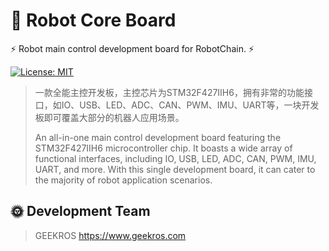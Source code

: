 # 🤖 Robot Core Board

⚡ Robot main control development board for RobotChain. ⚡

[![License: MIT](https://img.shields.io/badge/License-MIT-yellow.svg)](https://opensource.org/licenses/MIT)

> 一款全能主控开发板，主控芯片为STM32F427IIH6，拥有非常的功能接口，如IO、USB、LED、ADC、CAN、PWM、IMU、UART等，一块开发板即可覆盖大部分的机器人应用场景。
> 
> An all-in-one main control development board featuring the STM32F427IIH6 microcontroller chip. It boasts a wide array of functional interfaces, including IO, USB, LED, ADC, CAN, PWM, IMU, UART, and more. With this single development board, it can cater to the majority of robot application scenarios.



## 🌞 Development Team

> GEEKROS
> https://www.geekros.com